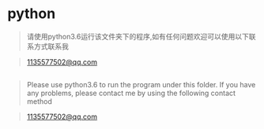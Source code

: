 # python
>请使用python3.6运行该文件夹下的程序,如有任何问题欢迎可以使用以下联系方式联系我

>1135577502@qq.com

##
>Please use python3.6 to run the program under this folder. If you have any problems, please contact me by using the following contact method

>1135577502@qq.com